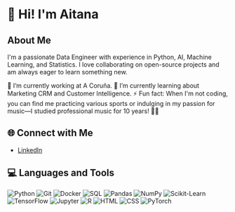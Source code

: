 # 👋 Hi! I'm Aitana

## About Me
I'm a passionate Data Engineer with experience in Python, AI, Machine Learning, and Statistics. I love collaborating on open-source projects and am always eager to learn something new.

🔭 I’m currently working at A Coruña.
🌱 I’m currently learning about Marketing CRM and Customer Intelligence.
⚡ Fun fact: When I'm not coding, you can find me practicing various sports or indulging in my passion for music—I studied professional music for 10 years! 🎵🏅

## 🌐 Connect with Me
- [LinkedIn](link-to-your-linkedin-profile)


## 💻 Languages and Tools
![Python](https://img.shields.io/badge/-Python-blue?style=flat&logo=python)
![Git](https://img.shields.io/badge/-Git-black?style=flat&logo=git)
![Docker](https://img.shields.io/badge/-Docker-blue?style=flat&logo=docker)
![SQL](https://img.shields.io/badge/-SQL-lightgrey?style=flat&logo=sql)
![Pandas](https://img.shields.io/badge/-Pandas-black?style=flat&logo=pandas)
![NumPy](https://img.shields.io/badge/-NumPy-blue?style=flat&logo=numpy)
![Scikit-Learn](https://img.shields.io/badge/-Scikit--Learn-orange?style=flat&logo=scikit-learn)
![TensorFlow](https://img.shields.io/badge/-TensorFlow-gray?style=flat&logo=tensorflow)
![Jupyter](https://img.shields.io/badge/-Jupyter-orange?style=flat&logo=jupyter)
![R](https://img.shields.io/badge/-R-blue?style=flat&logo=r)
![HTML](https://img.shields.io/badge/-HTML5-orange?style=flat&logo=html5)
![CSS](https://img.shields.io/badge/-CSS3-blue?style=flat&logo=css3)
![PyTorch](https://img.shields.io/badge/-PyTorch-lightgrey?style=flat&logo=pytorch)

